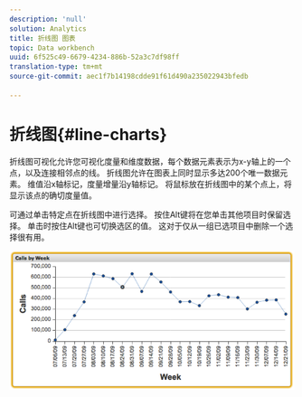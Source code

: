 ```yaml
---
description: 'null'
solution: Analytics
title: 折线图 图表
topic: Data workbench
uuid: 6f525c49-6679-4234-886b-52a3c7df98ff
translation-type: tm+mt
source-git-commit: aec1f7b14198cdde91f61d490a235022943bfedb

---
```



# 折线图{#line-charts}

折线图可视化允许您可视化度量和维度数据，每个数据元素表示为x-y轴上的一个点，以及连接相邻点的线。 折线图允许在图表上同时显示多达200个唯一数据元素。 维值沿x轴标记，度量增量沿y轴标记。 将鼠标放在折线图中的某个点上，将显示该点的确切度量值。

可通过单击特定点在折线图中进行选择。 按住Alt键将在您单击其他项目时保留选择。 单击时按住Alt键也可切换选区的值。 这对于仅从一组已选项目中删除一个选择很有用。

![](assets/line_chart.png)

